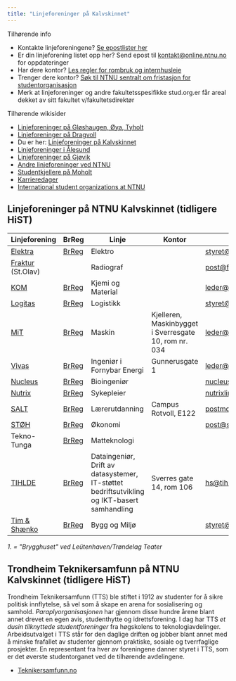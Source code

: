 ```yaml
---
title: "Linjeforeninger på Kalvskinnet"
---
```


Tilhørende info

* Kontakte linjeforeningene? [Se epostlister her](https://online.ntnu.no/resourcecenter/mailinglists)
* Er din linjeforening listet opp her? Send epost til kontakt@online.ntnu.no for oppdateringer
* Har dere kontor? [Les regler for rombruk og internhusleie](https://innsida.ntnu.no/web/guest/wiki/-/wiki/Norsk/Regler+for+bruk+av+arealer)
* Trenger dere kontor? [Søk til NTNU sentralt om fristasjon for studentorganisasjon](https://innsida.ntnu.no/web/guest/wiki/-/wiki/Norsk/Lokaler+for+studentorganisasjoner+og+studentforeninger)
* Merk at linjeforeninger og andre fakultetsspesifikke stud.org.er får areal dekket av sitt fakultet v/fakultetsdirektør

Tilhørende wikisider

* [Linjeforeninger på Gløshaugen, Øya, Tyholt](/wiki/online/info/sosialt-og-okonomisk/linjeforeninger/)
* [Linjeforeninger på Dragvoll](/wiki/online/info/sosialt-og-okonomisk/linjeforeninger/dragvoll/)
* Du er her: [Linjeforeninger på Kalvskinnet](/wiki/online/info/sosialt-og-okonomisk/linjeforeninger/kalvskinnet/)
* [Linjeforeninger i Ålesund](/wiki/online/info/sosialt-og-okonomisk/linjeforeninger/alesund/)
* [Linjeforeninger på Gjøvik](/wiki/online/info/sosialt-og-okonomisk/linjeforeninger/gjovik/)
* [Andre linjeforeninger ved NTNU](/wiki/online/info/sosialt-og-okonomisk/linjeforeninger/andre/)
* [Studentkjellere på Moholt](/wiki/online/info/sosialt-og-okonomisk/linjeforeninger/studentkjellere/)
* [Karrieredager](/wiki/online/info/sosialt-og-okonomisk/linjeforeninger/karrieredager/)
* [International student organizations at NTNU](/wiki/online/info/sosialt-og-okonomisk/linjeforeninger/internasjonalorg/)

## Linjeforeninger på NTNU Kalvskinnet (tidligere HiST)

|Linjeforening|BrReg|Linje|Kontor|Epost|Facebook|Avis|
|---|---|---|---|---|---|---|
| [Elektra](https://elektra.io) | [BrReg](http://w2.brreg.no/enhet/sok/detalj.jsp?orgnr=991107711) | Elektro | | styret@elektra.io | [Page](https://www.facebook.com/elektraNTNU/) | |
| [Fraktur](http://www.fraktur.no) (St.Olav) | | Radiograf | | post@fraktur.no | |
| [KOM](http://kjemiogmaterial.wordpress.com) | [BrReg](http://w2.brreg.no/enhet/sok/detalj.jsp?orgnr=992443812) | Kjemi og Material | | leder@kom.hist.no |[Page](http://fb.com/pages/Linjeforening-Kjemi-og-Material-HiST/125600184158199)|
| [Logitas](http://www.logitas.no) | [BrReg](http://w2.brreg.no/enhet/sok/detalj.jsp?orgnr=891131372) | Logistikk | | styret@logitas.no | [Page](http://fb.com/pages/Logistikkstudentene/116151561776568) |
| [MiT](http://mit.hist.no) | [BrReg](http://w2.brreg.no/enhet/sok/detalj.jsp?orgnr=992376430) | Maskin | Kjelleren, Maskinbygget i Sverresgate 10, rom nr. 034 | leder@mit.teknikersamfunn.no | [Page](https://www.facebook.com/Maskiningeni%C3%B8r-i-Trondheim-47566809492) |
| [Vivas](http://vivas.hist.no) | [BrReg](http://w2.brreg.no/enhet/sok/detalj.jsp?orgnr=898893952) | Ingeniør i Fornybar Energi | Gunnerusgate 1 |  leder@vivas.teknikersamfunn.no | [Page](https://www.facebook.com/VivasNTNU/)  |
| [Nucleus](http://www.nucleus-bio.no) | [BrReg](http://w2.brreg.no/enhet/sok/detalj.jsp?orgnr=994544306) | Bioingeniør | | nucleuslinjeforening@gmail.com | [Page](http://fb.com/nucleusforbioingeniorer) |
| [Nutrix](http://nutrix.no) | [BrReg](http://w2.brreg.no/enhet/sok/detalj.jsp?orgnr=999094872) | Sykepleier | | nutrixlinjeforening@gmail.com | [Page](http://fb.com/pages/Nutrix/297838347011022) |
| [SALT](http://studentalt.no/)| [BrReg](https://w2.brreg.no/enhet/sok/detalj.jsp?orgnr=912414094) | Lærerutdanning | Campus Rotvoll, E122 | postmottak@studentalt.no | [Page](https://www.facebook.com/studentalt/) | |
| [STØH](http://sftoh.no )| [BrReg](http://w2.brreg.no/enhet/sok/detalj.jsp?orgnr=990542791) | Økonomi | | post@sftoh.no | |[Rustblekka](https://www.facebook.com/Rustblekka-Handelshøyskolen-i-Trondheim-472874276071068/)|
| Tekno-Tunga | [BrReg](http://w2.brreg.no/enhet/sok/detalj.jsp?orgnr=998378125) | Matteknologi | | | [Page](http://fb.com/TeknoTunga) |
| [TIHLDE](http://www.tihlde.org) | [BrReg](http://w2.brreg.no/enhet/sok/detalj.jsp?orgnr=989684183) | Dataingeniør, Drift av datasystemer, IT-støttet bedriftsutvikling og IKT-basert samhandling | Sverres gate 14, rom 106 | hs@tihlde.org | [Page](https://www.facebook.com/tihlde/) |
| [Tim & Shænko](http://bygging.no) | [BrReg](http://w2.brreg.no/enhet/sok/detalj.jsp?orgnr=991494952) | Bygg og Miljø | | styret@bygging.no | [Group](http://fb.com/groups/220828851361570/) |

_1. = "Brygghuset" ved Leütenhaven/Trøndelag Teater_

## Trondheim Teknikersamfunn på NTNU Kalvskinnet (tidligere HiST)

Trondheim Teknikersamfunn (TTS) ble stiftet i 1912 av studenter for å sikre politisk innflytelse, så vel som å skape en arena for sosialisering og samhold. *Paraplyorganisasjonen* har gjennom disse hundre årene blant annet drevet en egen avis, studenthytte og idrettsforening. I dag har TTS *et dusin tilknyttede studentforeninger* fra høgskolens to teknologiavdelinger. Arbeidsutvalget i TTS står for den daglige driften og jobber blant annet med å minske frafallet av studenter gjennom praktiske, sosiale og tverrfaglige prosjekter. En representant fra hver av foreningene danner styret i TTS, som er det øverste studentorganet ved de tilhørende avdelingene.

* [Teknikersamfunn.no](http://teknikersamfunn.no/)